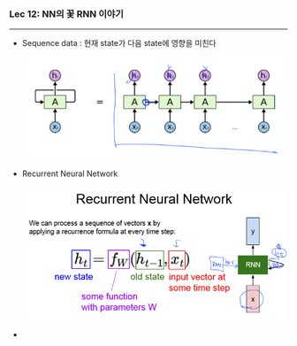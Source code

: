 ### Lec 12: NN의 꽃 RNN 이야기

---

- Sequence data : 현재 state가 다음 state에 영향을 미친다

  ![img](../resources/img/0603/img1.png)

- Recurrent Neural Network

  ![img](../resources/img/0603/img2.png)

- 